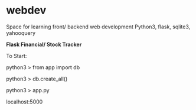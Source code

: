 # webdev
Space for learning front/ backend web development
Python3, flask, sqlite3, yahooquery

**Flask Financial/ Stock Tracker**

To Start:

python3 > from app import db

python3 > db.create_all()

python3 > app.py

localhost:5000
